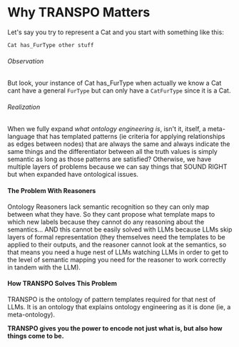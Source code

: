 # Why TRANSPO Matters

Let's say you try to represent a Cat and you start with something like this:

`Cat has_FurType
other stuff`

###### Observation
But look, your instance of Cat has_FurType when actually we know a Cat cant have a general `FurType` but can only have a `CatFurType` since it is a Cat. 

###### Realization
When we fully expand *what ontology engineering is*, isn't it, itself, a meta-language that has templated patterns (ie criteria for applying relationships as edges between nodes) that are always the same and always indicate the same things and the differentiator between all the truth values is simply semantic as long as those patterns are satisfied? Otherwise, we have multiple layers of problems because we can say things that SOUND RIGHT but when expanded have ontological issues.


#### The Problem With Reasoners
Ontology Reasoners lack semantic recognition so they can only map between what they have. So they cant propose what template maps to which new labels because they cannot do any reasoning about the semantics... AND this cannot be easily solved with LLMs because LLMs skip layers of formal representation (they themselves need the templates to be applied to their outputs, and the reasoner cannot look at the semantics, so that means you need a huge nest of LLMs watching LLMs in order to get to the level of semantic mapping you need for the reasoner to work correctly in tandem with the LLM).

#### How TRANSPO Solves This Problem
TRANSPO is the ontology of pattern templates required for that nest of LLMs. It is an ontology that explains ontology engineering as it is done (ie, a meta-ontology). 

**TRANSPO gives you the power to encode not just what is, but also how things come to be.**
